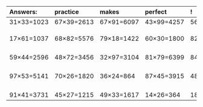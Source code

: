| Answers: | practice | makes | perfect | ! |
| :--- | :--- | :--- | :--- | :--- |
| 31×33=1023 | 67×39=2613 | 67×91=6097 | 43×99=4257 | 56×40=2240 | 
|   |   |   |   |   | 
|   |   |   |   |   | 
|   |   |   |   |   | 
| 17×61=1037 | 68×82=5576 | 79×18=1422 | 60×30=1800 | 82×51=4182 | 
|   |   |   |   |   | 
|   |   |   |   |   | 
|   |   |   |   |   | 
|   |   |   |   |   | 
| 59×44=2596 | 48×72=3456 | 32×97=3104 | 81×79=6399 | 84×38=3192 | 
|   |   |   |   |   | 
|   |   |   |   |   | 
|   |   |   |   |   | 
|   |   |   |   |   | 
| 97×53=5141 | 70×26=1820 | 36×24=864 | 87×45=3915 | 48×84=4032 | 
|   |   |   |   |   | 
|   |   |   |   |   | 
|   |   |   |   |   | 
|   |   |   |   |   | 
| 91×41=3731 | 45×27=1215 | 49×33=1617 | 14×26=364 | 18×86=1548 | 
